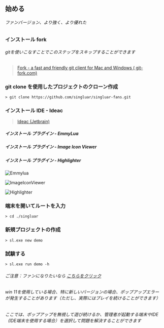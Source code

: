 ## 始める

###### ファンバージョン、より強く、より優れた

### インストール fork

###### gitを使いこなすことでこのステップをスキップすることができます

> <a target="_blank" href="https://www.git-fork.com">Fork - a fast and friendly git client for Mac and Windows (
> git-fork.com)</a>
>

### git clone を使用したプロジェクトのクローン作成


```
> git clone https://github.com/singluar/singluar-fans.git
```

### インストール IDE - Ideac

> <a target="_blank" href="https://www.jetbrains.com/idea/download/#section=windows">Ideac (Jetbrain)</a>

##### インストール プラグイン - EmmyLua

##### インストール プラグイン - Image Icon Viewer

##### インストール プラグイン - Highlighter

![Emmylua](https://gitlab.com/h-document/singluar/-/raw/main/images/emmylua.png)

![ImageIconViewer](https://gitlab.com/h-document/singluar/-/raw/main/images/imageIconViewer.png)

![Highlighter](https://gitlab.com/h-document/singluar/-/raw/main/images/colorHighlighter.png)

### 端末を開いてルートを入力

```
> cd ./singluar
```

### 新規プロジェクトの作成


```
> sl.exe new demo
```

### 試験する

```
> sl.exe run demo -h
```

###### ご注意：ファンになりたいなら <a target="_blank" href="https://afdian.net/a/hunzsig">こちらをクリック</a>
###### win 11を使用している場合、特に新しいバージョンの場合、ポップアップエラーが発生することがあります（ただし、実際にはプレイを続けることができます）
###### ここでは、ポップアップを無視して遊び続けるか、管理者が起動する端末やIDE（IDE端末を使用する場合）を選択して問題を解決することができます

